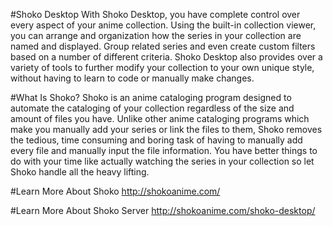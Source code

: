 #Shoko Desktop
With Shoko Desktop, you have complete control over every aspect of your anime collection. Using the built-in collection viewer, you can arrange and organization how the series in your collection are named and displayed. Group related series and even create custom filters based on a number of different criteria. Shoko Desktop also provides over a variety of tools to further modify your collection to your own unique style, without having to learn to code or manually make changes.

#What Is Shoko?
Shoko is an anime cataloging program designed to automate the cataloging of your collection regardless of the size and amount of files you have. Unlike other anime cataloging programs which make you manually add your series or link the files to them, Shoko removes the tedious, time consuming and boring task of having to manually add every file and manually input the file information. You have better things to do with your time like actually watching the series in your collection so let Shoko handle all the heavy lifting.

#Learn More About Shoko
http://shokoanime.com/

#Learn More About Shoko Server
http://shokoanime.com/shoko-desktop/